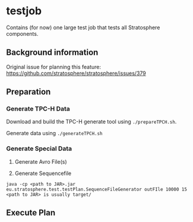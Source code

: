 testjob
=======

Contains (for now) one large test job that tests all Stratosphere components.

## Background information

Original issue for planning this feature: https://github.com/stratosphere/stratosphere/issues/379



## Preparation

### Generate TPC-H Data

Download and build the TPC-H generate tool using `./prepareTPCH.sh`.

Generate data using `./generateTPCH.sh`

### Generate Special Data

1. Generate Avro File(s)

2. Generate Sequencefile

```
java -cp <path to JAR>.jar eu.stratosphere.test.testPlan.SequenceFileGenerator outFIle 10000 15
<path to JAR> is usually target/
```


## Execute Plan


